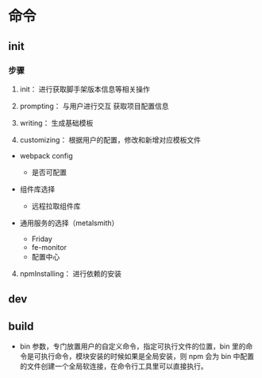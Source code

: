 # 命令
## init

### 步骤
 1. init：
 进行获取脚手架版本信息等相关操作

 2. prompting：
 与用户进行交互 获取项目配置信息

 3. writing：
 生成基础模板

4. customizing：
 根据用户的配置，修改和新增对应模板文件
 * webpack config
    * 是否可配置

 * 组件库选择
    * 远程拉取组件库

 * 通用服务的选择（metalsmith）
    * Friday
    * fe-monitor
    * 配置中心
    
 4. npmInstalling：
 进行依赖的安装

 ## dev

 ## build

 * bin 参数，专门放置用户的自定义命令，指定可执行文件的位置，bin 里的命令是可执行命令，模块安装的时候如果是全局安装，则 npm 会为 bin 中配置的文件创建一个全局软连接，在命令行工具里可以直接执行。
